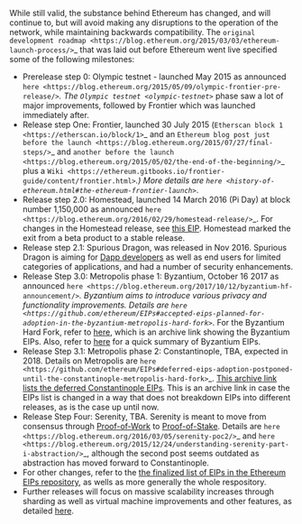 While still valid, the substance behind Ethereum has changed, and will continue to, but will avoid making any disruptions to the operation of the network, while maintaining backwards compatibility. The `original development roadmap <https://blog.ethereum.org/2015/03/03/ethereum-launch-process/>`_ that was laid out before Ethereum went live specified some of the following milestones:

* Prerelease step 0: Olympic testnet - launched May 2015 as announced `here <https://blog.ethereum.org/2015/05/09/olympic-frontier-pre-release/>`_.  The `Olympic testnet <olympic-testnet>`_ phase saw a lot of major improvements, followed by Frontier which was launched immediately after. 
* Release step One: Frontier, launched 30 July 2015 (`Etherscan block 1 <https://etherscan.io/block/1>`_ and an `Ethereum blog post just before the launch <https://blog.ethereum.org/2015/07/27/final-steps/>`_ and `another before the launch <https://blog.ethereum.org/2015/05/02/the-end-of-the-beginning/>`_ plus a `Wiki <https://ethereum.gitbooks.io/frontier-guide/content/frontier.html>`_.) More details are `here <history-of-ethereum.html#the-ethereum-frontier-launch>`_.
* Release step 2.0: Homestead, launched 14 March 2016 (Pi Day) at block number 1,150,000 as announced `here <https://blog.ethereum.org/2016/02/29/homestead-release/>`_. For changes in the Homestead release, see [this EIP](https://github.com/ethereum/EIPs/blob/master/EIPS/eip-2.md). Homestead marked the exit from a beta product to a stable release.
* Release step 2.1: Spurious Dragon, was released in Nov 2016. Spurious Dragon is aiming for [Dapp developers](https://github.com/ethereum/wiki/wiki/Dapp-Developer-Resources) as well as end users for limited categories of applications, and had a number of security enhancements.  
* Release Step 3.0: Metropolis phase 1: Byzantium, October 16 2017 as announced `here <https://blog.ethereum.org/2017/10/12/byzantium-hf-announcement/>`_. Byzantium aims to introduce various privacy and functionality improvements. Details are `here <https://github.com/ethereum/EIPs#accepted-eips-planned-for-adoption-in-the-byzantium-metropolis-hard-fork>`_. For the Byzantium Hard Fork, refer to [here](https://web.archive.org/web/20171026151615/https://github.com/ethereum/EIPs#accepted-eips-planned-for-adoption-in-the-byzantium-metropolis-hard-fork), which is an archive link showing the Byzantium EIPs. Also, refer to [here](https://github.com/ethereum/wiki/wiki/Byzantium-Hard-Fork-changes.md) for a quick summary of Byzantium EIPs. 
* Release Step 3.1: Metropolis phase 2: Constantinople, TBA, expected in 2018. Details on Metropolis are `here <https://github.com/ethereum/EIPs#deferred-eips-adoption-postponed-until-the-constantinople-metropolis-hard-fork>`_. [This archive link lists the deferred Constantinople EIPs](https://web.archive.org/web/20180103233351/https://github.com/ethereum/EIPS#deferred-eips-adoption-postponed-until-the-constantinople-metropolis-hard-fork). This is an archive link in case the EIPs list is changed in a way that does not breakdown EIPs into different releases, as is the case up until now.
* Release Step Four: Serenity, TBA. Serenity is meant to move from consensus through [Proof-of-Work](https://github.com/ethereum/wiki/wiki/Ethash) to [Proof-of-Stake](https://github.com/ethereum/wiki/wiki/Proof-of-Stake-FAQ). Details are `here <https://blog.ethereum.org/2016/03/05/serenity-poc2/>`_ and `here <https://blog.ethereum.org/2015/12/24/understanding-serenity-part-i-abstraction/>`_, although the second post seems outdated as abstraction has moved forward to Constantinople.
* For other changes, refer to the [the finalized list of EIPs in the Ethereum EIPs repository](https://github.com/ethereum/EIPS#finalized-eips-standards-that-have-been-adopted), as wells as more generally the whole respository. 
* Further releases will focus on massive scalability increases through sharding as well as virtual machine improvements and other features, as detailed [here](https://github.com/ethereum/wiki/wiki/Wishlist).